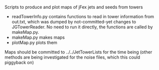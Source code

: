 
Scripts to produce and plot maps of jFex jets and seeds from towers
- readTowerInfo.py contains functions to read in tower information from out.txt,
  which was dumped by not-committed-yet changes to JGTowerReader.
  No need to run it directly, the functions are called by makeMap.py.
- makeMap.py makes maps
- plotMap.py plots them

Maps should be committed to ../../JetTowerLists for the time being (other methods are being investigated for the noise files, which this could piggyback on)
